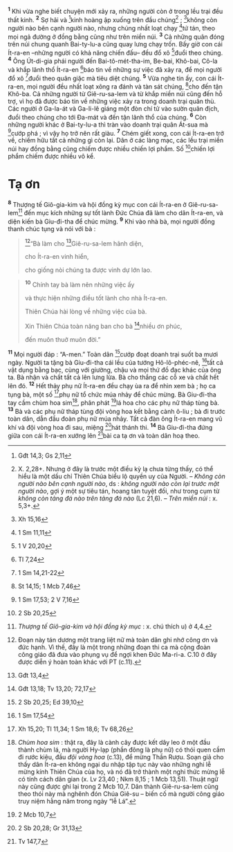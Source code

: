 <sup><b>1</b></sup> Khi vừa nghe biết chuyện mới xảy ra, những người còn ở trong lều trại đều thất kinh. <sup><b>2</b></sup> Sợ hãi và [^1*]kinh hoàng ập xuống trên đầu chúng[^1] ; [^2*]không còn người nào bên cạnh người nào, nhưng chúng nhất loạt chạy [^3*]tứ tán, theo mọi ngả đường ở đồng bằng cũng như trên miền núi. <sup><b>3</b></sup> Cả những quân đóng trên núi chung quanh Bai-ty-lu-a cũng quay lưng chạy trốn. Bấy giờ con cái Ít-ra-en –những người có khả năng chiến đấu– đều đổ xô [^4*]đuổi theo chúng. <sup><b>4</b></sup> Ông Út-di-gia phái người đến Bai-tô-mét-tha-im, Be-bai, Khô-bai, Cô-la và khắp lãnh thổ Ít-ra-en [^5*]báo tin về những sự việc đã xảy ra, để mọi người đổ xô [^6*]đuổi theo quân giặc mà tiêu diệt chúng. <sup><b>5</b></sup> Vừa nghe tin ấy, con cái Ít-ra-en, mọi người đều nhất loạt xông ra đánh và tàn sát chúng, [^7*]cho đến tận Khô-ba. Cả những người từ Giê-ru-sa-lem và từ khắp miền núi cũng đến hỗ trợ, vì họ đã được báo tin về những việc xảy ra trong doanh trại quân thù. Các người ở Ga-la-át và Ga-li-lê giáng một đòn chí tử vào sườn quân địch, đuổi theo chúng cho tới Đa-mát và đến tận lãnh thổ của chúng. <sup><b>6</b></sup> Còn những người khác ở Bai-ty-lu-a thì tràn vào doanh trại quân Át-sua mà [^8*]cướp phá ; vì vậy họ trở nên rất giàu. <sup><b>7</b></sup> Chém giết xong, con cái Ít-ra-en trở về, chiếm hữu tất cả những gì còn lại. Dân ở các làng mạc, các lều trại miền núi hay đồng bằng cũng chiếm được nhiều chiến lợi phẩm. Số [^9*]chiến lợi phẩm chiếm được nhiều vô kể.

# Tạ ơn
<sup><b>8</b></sup> Thượng tế Giô-gia-kim và hội đồng kỳ mục con cái Ít-ra-en ở Giê-ru-sa-lem[^2] đến mục kích những sự tốt lành Đức Chúa đã làm cho dân Ít-ra-en, và diện kiến bà Giu-đi-tha để chúc mừng. <sup><b>9</b></sup> Khi vào nhà bà, mọi người đồng thanh chúc tụng và nói với bà : 
> [^3]“Bà làm cho [^10*]Giê-ru-sa-lem hãnh diện,
> 
> cho Ít-ra-en vinh hiển,
> 
> cho giống nòi chúng ta được vinh dự lớn lao.
>


> <sup><b>10</b></sup> Chính tay bà làm nên những việc ấy
> 
> và thực hiện những điều tốt lành cho nhà Ít-ra-en.
> 
> Thiên Chúa hài lòng về những việc của bà.
> 
> Xin Thiên Chúa toàn năng ban cho bà [^11*]nhiều ơn phúc,
> 
> đến muôn thuở muôn đời.”
>

<sup><b>11</b></sup> Mọi người đáp : “A-men.” Toàn dân [^12*]cướp đoạt doanh trại suốt ba mươi ngày. Người ta tặng bà Giu-đi-tha cái lều của tướng Hô-lô-phéc-nê, [^13*]tất cả vật dụng bằng bạc, cùng với giường, chậu và mọi thứ đồ đạc khác của ông ta. Bà nhận và chất tất cả lên lưng lừa. Bà cho thắng các cỗ xe và chất hết lên đó. <sup><b>12</b></sup> Hết thảy phụ nữ Ít-ra-en đều chạy ùa ra để nhìn xem bà ; họ ca tụng bà, một số [^14*]phụ nữ tổ chức múa nhảy để chúc mừng. Bà Giu-đi-tha tay cầm chùm hoa sim[^4], phân phát [^15*]lá hoa cho các phụ nữ tháp tùng bà. <sup><b>13</b></sup> Bà và các phụ nữ tháp tùng đội vòng hoa kết bằng cành ô-liu ; bà đi trước toàn dân, dẫn đầu đoàn phụ nữ múa nhảy. Tất cả đàn ông Ít-ra-en mang vũ khí và đội vòng hoa đi sau, miệng [^16*]hát thánh thi. <sup><b>14</b></sup> Bà Giu-đi-tha đứng giữa con cái Ít-ra-en xướng lên [^17*]bài ca tạ ơn và toàn dân hoạ theo.

[^1]: X. 2,28+. Nhưng ở đây là trước một điều kỳ lạ chưa từng thấy, có thể hiểu là một dấu chỉ Thiên Chúa biểu lộ quyền uy của Người. – <i>Không còn người nào bên cạnh người nào</i>, ds : <i>không người nào còn lại trước mặt người nào</i>, gợi ý một sự tiêu tán, hoang tàn tuyệt đối, như trong cụm từ <i>không còn tảng đá nào trên tảng đá nào</i> (Lc 21,6). – <i>Trên miền núi</i> : x. 5,3+.
[^2]: <i>Thượng tế Giô-gia-kim và hội đồng kỳ mục</i> : x. chú thích u) ở 4,4.
[^3]: Đoạn này tán dương một trang liệt nữ mà toàn dân ghi nhớ công ơn và đức hạnh. Vì thế, đây là một trong những đoạn thi ca mà cộng đoàn công giáo đã đưa vào phụng vụ để ngợi khen Đức Ma-ri-a. C.10 ở đây được diễn ý hoàn toàn khác với PT (c.11).
[^4]: <i>Chùm hoa sim</i> : thật ra, đây là cành cây được kết dây leo ở một đầu thành chùm lá, mà người Hy-lạp (phần đông là phụ nữ) có thói quen cầm đi rước kiệu, đầu <i>đội</i> <i>vòng hoa</i> (c.13), để mừng Thần Rượu. Soạn giả cho thấy dân Ít-ra-en không ngại du nhập tập tục này vào những nghi lễ mừng kính Thiên Chúa của họ, và nó đã trở thành một nghi thức mừng lễ có tính cách dân gian (x. Lv 23,40 ; Nkm 8,15 ; 1 Mcb 13,51). Thuật ngữ này cũng được ghi lại trong 2 Mcb 10,7. Dân thành Giê-ru-sa-lem cũng theo thói này mà nghênh đón Chúa Giê-su – biến cố mà người công giáo truy niệm hằng năm trong ngày “lễ Lá”.
[^1*]: Gđt 14,3; Gs 2,11
[^2*]: Xh 15,16
[^3*]: 1 Sm 11,11
[^4*]: 1 V 20,20
[^5*]: Tl 7,24
[^6*]: 1 Sm 14,21-22
[^7*]: St 14,15; 1 Mcb 7,46
[^8*]: 1 Sm 17,53; 2 V 7,16
[^9*]: 2 Sb 20,25
[^10*]: Gđt 13,4
[^11*]: Gđt 13,18; Tv 13,20; 72,17
[^12*]: 2 Sb 20,25; Ed 39,10
[^13*]: 1 Sm 17,54
[^14*]: Xh 15,20; Tl 11,34; 1 Sm 18,6; Tv 68,26
[^15*]: 2 Mcb 10,7
[^16*]: 2 Sb 20,28; Gr 31,13
[^17*]: Tv 147,7
